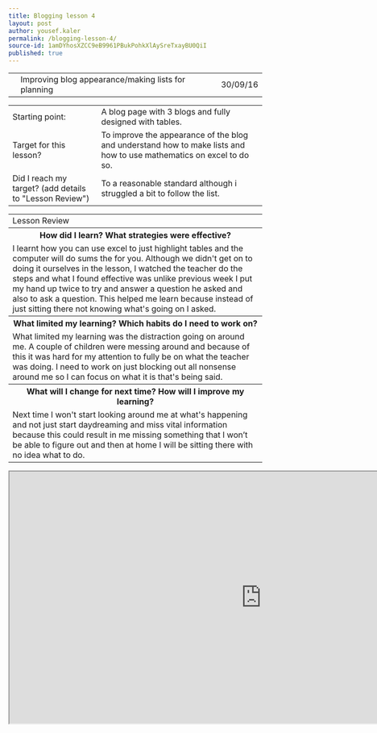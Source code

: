 ```yaml
---
title: Blogging lesson 4
layout: post
author: yousef.kaler
permalink: /blogging-lesson-4/
source-id: 1amDYhosXZCC9eB9961PBukPohkXlAySreTxayBU0QiI
published: true
---
```

<table>
  <tr>
    <td></td>
    <td>Improving blog appearance/making lists for planning</td>
    <td></td>
    <td>30/09/16</td>
  </tr>
</table>


<table>
  <tr>
    <td>Starting point:</td>
    <td>A blog page with 3 blogs and fully designed with tables.</td>
  </tr>
  <tr>
    <td>Target for this lesson?</td>
    <td>To improve the appearance of the blog and understand how to make lists and how to use mathematics on excel to do so.</td>
  </tr>
  <tr>
    <td>Did I reach my target? 
(add details to "Lesson Review")</td>
    <td> To a reasonable standard although i struggled a bit to follow the list.</td>
  </tr>
</table>


<table>
  <tr>
    <td>Lesson Review</td>
  </tr>
  <tr>
    <th>How did I learn? What strategies were effective? </th>
  </tr>
  <tr>
    <td>I learnt how you can use excel to just highlight tables and the computer will do sums the for you. Although we didn't get on to doing it ourselves in the lesson, I watched the teacher do the steps and what I found effective was unlike previous week I put my hand up twice to try and answer a question he asked and also to ask a question. This helped me learn because instead of just sitting there not knowing what's going on I asked.</td>
  </tr>
  <tr>
    <th>What limited my learning? Which habits do I need to work on? </th>
  </tr>
  <tr>
    <td>What limited my learning was the distraction going on around me. A couple of children were messing around and because of this it was hard for my attention to fully be on what the teacher was doing. I need to work on just blocking out all nonsense around me so I can focus on what it is that's being said.</td>
  </tr>
  <tr>
    <th>What will I change for next time? How will I improve my learning?</th>
  </tr>
  <tr>
    <td>Next time I won't start looking around me at what's happening and not just start daydreaming and miss vital information because this could result in me missing something that I won’t be able to figure out and then at home I will be sitting there with no idea what to do.</td>
  </tr>
</table>


<iframe src="https://docs.google.com/spreadsheets/d/16-3H9Ul4a5ARp9NmePlKrLy4RIdCyScrPb1Fb1azmC0/pubhtml?widget=true&amp;headers=false" height="500" width="1000"></iframe>


